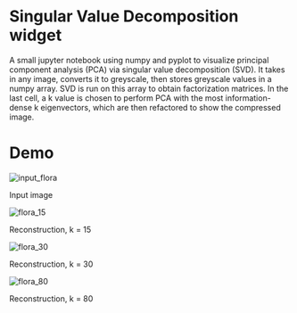 # Singular Value Decomposition widget

A small jupyter notebook using numpy and pyplot to visualize principal component analysis (PCA) via singular value decomposition (SVD). It takes in any image, converts it to greyscale, then stores greyscale values in a numpy array. SVD is run on this array to obtain factorization matrices. In the last cell, a k value is chosen to perform PCA with the most information-dense k eigenvectors, which are then refactored to show the compressed image.

# Demo

![input_flora](https://github.com/dustineby/Featured-Projects/assets/105869915/3c7c82cf-db71-465d-9845-687f90cf41b1)

Input image

![flora_15](https://github.com/dustineby/Featured-Projects/assets/105869915/caf61dc0-ea69-4d88-af6e-d374a31f500c)

Reconstruction, k = 15

![flora_30](https://github.com/dustineby/Featured-Projects/assets/105869915/2f1258b7-cc4d-4522-95c3-e79af9aed5b2)

Reconstruction, k = 30

![flora_80](https://github.com/dustineby/Featured-Projects/assets/105869915/5ec1cbd1-5f77-48ce-a95c-dcc1412a81bf)

Reconstruction, k = 80
